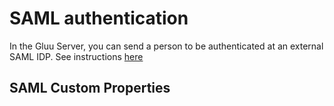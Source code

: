 # SAML authentication

In the Gluu Server, you can send a person to be authenticated at an external SAML IDP.
See instructions [here](https://svn.gluu.info/repository/openxdi/oxAuth/trunk/Server/integrations/saml)

## SAML Custom Properties



